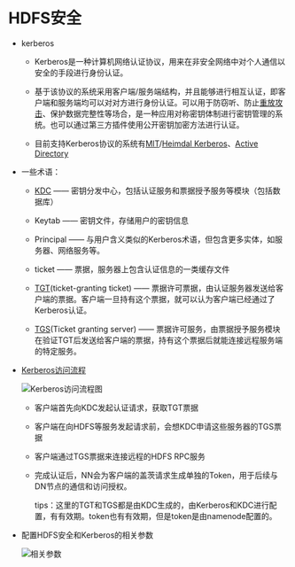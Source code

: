 # HDFS安全

- kerberos
    
    - Kerberos是一种计算机网络认证协议，用来在非安全网络中对个人通信以安全的手段进行身份认证。
    
    - 基于该协议的系统采用客户端/服务端结构，并且能够进行相互认证，即客户端和服务端均可以对对方进行身份认证。可以用于防窃听、防止[重放攻击][1]、保护数据完整性等场合，是一种应用对称密钥体制进行密钥管理的系统。也可以通过第三方插件使用公开密钥加密方法进行认证。

    - 目前支持Kerberos协议的系统有[MIT][2]/[Heimdal Kerberos][3]、[Active Directory][4]


- 一些术语：

    - [KDC][5] —— 密钥分发中心，包括认证服务和票据授予服务等模块（包括数据库）

    - Keytab —— 密钥文件，存储用户的密钥信息

    - Principal —— 与用户含义类似的Kerberos术语，但包含更多实体，如服务器、网络服务等。

    - ticket —— 票据，服务器上包含认证信息的一类缓存文件

    - [TGT][6](ticket-granting ticket) —— 票据许可票据，由认证服务器发送给客户端的票据。客户端一旦持有这个票据，就可以认为客户端已经通过了Kerberos认证。

    - [TGS][7](Ticket granting server) —— 票据许可服务，由票据授予服务模块在验证TGT后发送给客户端的票据，持有这个票据后就能连接远程服务端的特定服务。

-  [Kerberos访问流程][8]
    
    ![Kerberos访问流程图][9]

    - 客户端首先向KDC发起认证请求，获取TGT票据

    - 客户端在向HDFS等服务发起请求前，会想KDC申请这些服务器的TGS票据

    - 客户端通过TGS票据来连接远程的HDFS RPC服务

    - 完成认证后，NN会为客户端的盖茨请求生成单独的Token，用于后续与DN节点的通信和访问授权。

        tips：这里的TGT和TGS都是由KDC生成的，由Kerberos和KDC进行配置，有有效期。token也有有效期，但是token是由namenode配置的。

- 配置HDFS安全和Kerberos的相关参数

    ![相关参数][10]




[1]: https://baike.baidu.com/item/%E9%87%8D%E6%94%BE%E6%94%BB%E5%87%BB
[2]: https://web.mit.edu/kerberos/
[3]: https://www.h5l.org/
[4]: https://docs.microsoft.com/en-us/windows-server/identity/ad-ds/get-started/virtual-dc/active-directory-domain-services-overview
[5]: https://docs.microsoft.com/en-us/windows/desktop/secauthn/key-distribution-center
[6]: https://gerardnico.com/security/kerberos/tgt
[7]: https://www.techopedia.com/definition/27186/ticket-granting-server-tgs
[8]: https://blog.csdn.net/mm_bit/article/details/50788709
[9]: https://github.com/jiaoqiyuan/163-bigdate-note/raw/master/%E6%95%B0%E6%8D%AE%E5%AD%98%E5%82%A8%EF%BC%9AHDFS/img/Kerberos%E8%AE%BF%E9%97%AE%E6%B5%81%E7%A8%8B.png
[10]: https://github.com/jiaoqiyuan/163-bigdate-note/raw/master/%E6%95%B0%E6%8D%AE%E5%AD%98%E5%82%A8%EF%BC%9AHDFS/img/HDFS%E5%AE%89%E5%85%A8%E7%9B%B8%E5%85%B3%E5%8F%82%E6%95%B0.png
